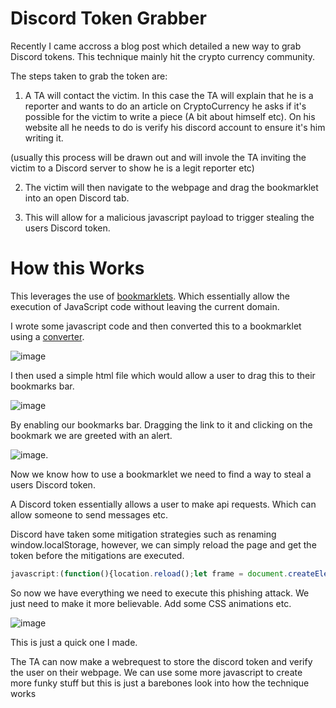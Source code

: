 # Discord Token Grabber

Recently I came accross a blog post which detailed a new way to grab Discord tokens. This technique mainly hit the crypto currency community.

The steps taken to grab the token are:

  1. A TA will contact the victim. In this case the TA will explain that he is a reporter and wants to do an article on CryptoCurrency he asks if it's possible for the victim to write a piece (A bit about himself etc). On his website all he needs to do is verify      his discord account to ensure it's him writing it.
 
 (usually this process will be drawn out and will invole the TA inviting the victim to a Discord server to show he is a legit reporter etc)
 
 2. The victim will then navigate to the webpage and drag the bookmarklet into an open Discord tab.
 
 3. This will allow for a malicious javascript payload to trigger stealing the users Discord token. 


# How this Works

This leverages the use of [bookmarklets](https://en.wikipedia.org/wiki/Bookmarklet). Which essentially allow the execution of JavaScript code without leaving the current domain.

I wrote some javascript code and then converted this to a bookmarklet using a [converter](https://chriszarate.github.io/bookmarkleter/).

![image](https://github.com/JaRm222/DiscordTokenGrabber/assets/31806899/5eb3d807-f5a0-45d4-b35c-28ddf07bc782)

I then used a simple html file which would allow a user to drag this to their bookmarks bar.

![image](https://github.com/JaRm222/DiscordTokenGrabber/assets/31806899/8a968fa8-d5c1-42c1-8dde-d0f1ce7593b6)

By enabling our bookmarks bar. Dragging the link to it and clicking on the bookmark we are greeted with an alert.

![image](https://github.com/JaRm222/DiscordTokenGrabber/assets/31806899/f193f131-c354-4a78-a1ad-27598f8f2fca).

Now we know how to use a bookmarklet we need to find a way to steal a users Discord token.

A Discord token essentially allows a user to make api requests. Which can allow someone to send messages etc.

Discord have taken some mitigation strategies such as renaming window.localStorage, however, we can simply reload the page and get the token before the mitigations are executed.

```javascript
javascript:(function(){location.reload();let frame = document.createElement('iframe');document.body.appendChild(frame);alert(frame.contentWindow.localStorage.token)})()
```
So now we have everything we need to execute this phishing attack. We just need to make it more believable. Add some CSS animations etc.

![image](https://github.com/JaRm222/DiscordTokenGrabber/assets/31806899/486e0bc3-fc0d-48f7-9eda-ba2a586ce01f)

This is just a quick one I made.

The TA can now make a webrequest to store the discord token and verify the user on their webpage. We can use some more javascript to create more funky stuff but this is just a barebones look into how the technique works
